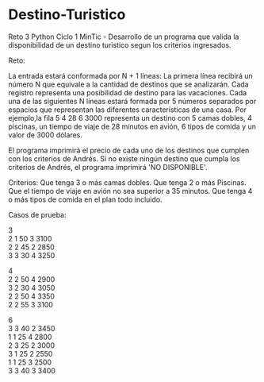 # Destino-Turistico
Reto 3 Python Ciclo 1 MinTic - Desarrollo de un programa que valida la disponibilidad de un destino turistico segun los criterios ingresados.

Reto:

La entrada estará conformada por N + 1 líneas:
La primera línea recibirá un número N que equivale a la cantidad de destinos que se analizarán. 
Cada registro representa una posibilidad de destino para las vacaciones.
Cada una de las siguientes N líneas estará formada por 5 números separados por espacios 
que representan las diferentes características de una casa. 
Por ejemplo,la fila 5 4 28 6 3000 representa un destino con 5 camas dobles, 4 piscinas, 
un tiempo de viaje de 28 minutos en avión, 6 tipos de comida y un valor de 3000 dólares.

El programa imprimirá el precio de cada uno de los destinos que cumplen con los 
criterios de Andrés.
Si no existe ningún destino que cumpla los criterios de Andrés, el programa 
imprimirá 'NO DISPONIBLE'.

Criterios:
Que tenga 3 o más camas dobles.
Que tenga 2 o más Piscinas.
Que el tiempo de viaje en avión no sea superior a 35 minutos.
Que tenga 4 o más tipos de comida en el plan todo incluido.

Casos de prueba:

3
<br>
2 1 50 3 3100
<br>
2 2 45 2 2850
<br>
3 3 30 4 3250
<br>


4
<br>
2 2 50 4 2900
<br>
3 2 30 4 3050
<br>
2 2 50 4 3350
<br>
2 2 55 3 3100
<br>


6
<br>
3 3 40 2 3450
<br>
1 1 25 4 2800
<br>
2 3 25 2 3000
<br>
3 1 25 2 2550
<br>
1 1 25 3 2500
<br>
3 3 40 3 3400
